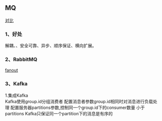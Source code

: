 ## MQ
[对比](https://github.com/gaoyuanyuan2/notes/blob/master/img/3.png) 
### 1、好处
解耦、、安全可靠、异步、顺序保证、横向扩展。
### 2、RabbitMQ
[fanout](https://github.com/gaoyuanyuan2/notes/blob/master/img/4.png) 
### 3、Kafka
 1.集成Kafka
  <br>Kafka使用group.id分组消费者
  配置消息者参数group.id相同时对消息进行负载处理
  配置服务器partitions参数,控制同一个group.id下的consumer数量
  小于partitions
  Kafka只保证同一个partition下的消息是有序的

